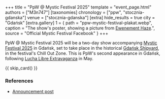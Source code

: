 +++
title = "PpW @ Mystic Festival 2025"
template = "event_page.html"
authors = ["M3n747"]
[taxonomies]
chronology = ["ppw", "stocznia-gdanska"]
venue = ["stocznia-gdanska"]
[extra]
hide_results = true
city = "Gdańsk"
[extra.gallery]
1 = { path = "ppw-mystic-festival-plakat.webp", caption = "The show's poster, showing a picture from [Ewenement Haze](@/e/ppw/2024-04-20-ppw-ewenement-haze.md).", source = "Official Mystic Festival Facebook" }
+++

PpW @ Mystic Festival 2025 will be a two-day show accompanying [Mystic Festival 2025][mystic] in Gdańsk, set to take place in the historical [Gdańsk Shipyard](@/v/stocznia-gdanska.md), in the festival's Chill Out Zone. This is PpW's second appearance in Gdańsk, following [Lucha Libre Extravaganza](@/e/ppw/2025-05-16-ppw-lucha-libre-extravaganza.md) in May.

{{ skip_card() }}

### References

* [Announcement post](https://www.facebook.com/photo/?fbid=1246774540140902&set=a.734451078039920)

[mystic]: https://www.mysticfestival.pl/
